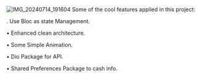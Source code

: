 ![IMG_20240714_191604](https://github.com/user-attachments/assets/20f190b9-1b08-4a43-9df9-c14f66838187)
Some of the cool features applied in this project:

. Use Bloc as state Management.

• Enhanced clean architecture.

• Some Simple Animation.

• Dio Package for API.

• Shared Preferences Package to cash info.
